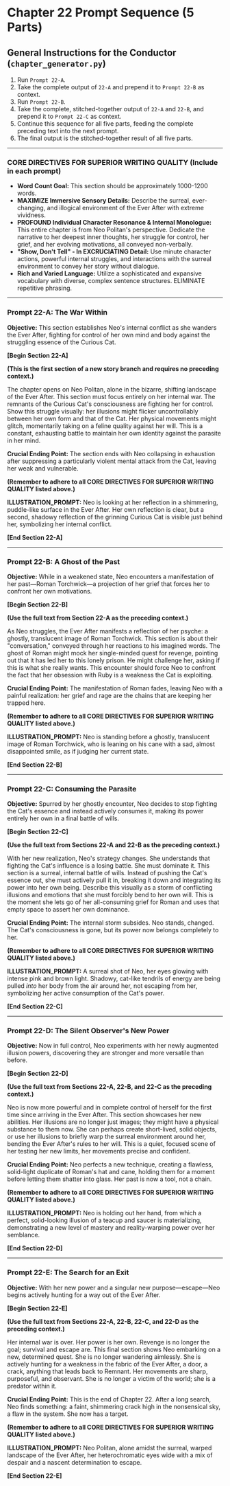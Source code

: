 # Chapter 22 Prompt Sequence (5 Parts)

## General Instructions for the Conductor (`chapter_generator.py`)

1. Run `Prompt 22-A`.
2. Take the complete output of `22-A` and prepend it to `Prompt 22-B` as context.
3. Run `Prompt 22-B`.
4. Take the complete, stitched-together output of `22-A` and `22-B`, and prepend it to `Prompt 22-C` as context.
5. Continue this sequence for all five parts, feeding the complete preceding text into the next prompt.
6. The final output is the stitched-together result of all five parts.

---

### **CORE DIRECTIVES FOR SUPERIOR WRITING QUALITY (Include in each prompt)**

* **Word Count Goal:** This section should be approximately 1000-1200 words.
* **MAXIMIZE Immersive Sensory Details:** Describe the surreal, ever-changing, and illogical environment of the Ever After with extreme vividness.
* **PROFOUND Individual Character Resonance & Internal Monologue:** This entire chapter is from Neo Politan's perspective. Dedicate the narrative to her deepest inner thoughts, her struggle for control, her grief, and her evolving motivations, all conveyed non-verbally.
* **"Show, Don't Tell" - In EXCRUCIATING Detail:** Use minute character actions, powerful internal struggles, and interactions with the surreal environment to convey her story without dialogue.
* **Rich and Varied Language:** Utilize a sophisticated and expansive vocabulary with diverse, complex sentence structures. ELIMINATE repetitive phrasing.

---

### **Prompt 22-A: The War Within**

**Objective:** This section establishes Neo's internal conflict as she wanders the Ever After, fighting for control of her own mind and body against the struggling essence of the Curious Cat.

**[Begin Section 22-A]**

**(This is the first section of a new story branch and requires no preceding context.)**

The chapter opens on Neo Politan, alone in the bizarre, shifting landscape of the Ever After. This section must focus entirely on her internal war. The remnants of the Curious Cat's consciousness are fighting her for control. Show this struggle visually: her illusions might flicker uncontrollably between her own form and that of the Cat. Her physical movements might glitch, momentarily taking on a feline quality against her will. This is a constant, exhausting battle to maintain her own identity against the parasite in her mind.

**Crucial Ending Point:** The section ends with Neo collapsing in exhaustion after suppressing a particularly violent mental attack from the Cat, leaving her weak and vulnerable.

**(Remember to adhere to all CORE DIRECTIVES FOR SUPERIOR WRITING QUALITY listed above.)**

**ILLUSTRATION_PROMPT:** Neo is looking at her reflection in a shimmering, puddle-like surface in the Ever After. Her own reflection is clear, but a second, shadowy reflection of the grinning Curious Cat is visible just behind her, symbolizing her internal conflict.

**[End Section 22-A]**

---

### **Prompt 22-B: A Ghost of the Past**

**Objective:** While in a weakened state, Neo encounters a manifestation of her past—Roman Torchwick—a projection of her grief that forces her to confront her own motivations.

**[Begin Section 22-B]**

**(Use the full text from Section 22-A as the preceding context.)**

As Neo struggles, the Ever After manifests a reflection of her psyche: a ghostly, translucent image of Roman Torchwick. This section is about their "conversation," conveyed through her reactions to his imagined words. The ghost of Roman might mock her single-minded quest for revenge, pointing out that it has led her to this lonely prison. He might challenge her, asking if this is what she really wants. This encounter should force Neo to confront the fact that her obsession with Ruby is a weakness the Cat is exploiting.

**Crucial Ending Point:** The manifestation of Roman fades, leaving Neo with a painful realization: her grief and rage are the chains that are keeping her trapped here.

**(Remember to adhere to all CORE DIRECTIVES FOR SUPERIOR WRITING QUALITY listed above.)**

**ILLUSTRATION_PROMPT:** Neo is standing before a ghostly, translucent image of Roman Torchwick, who is leaning on his cane with a sad, almost disappointed smile, as if judging her current state.

**[End Section 22-B]**

---

### **Prompt 22-C: Consuming the Parasite**

**Objective:** Spurred by her ghostly encounter, Neo decides to stop fighting the Cat's essence and instead actively consumes it, making its power entirely her own in a final battle of wills.

**[Begin Section 22-C]**

**(Use the full text from Sections 22-A and 22-B as the preceding context.)**

With her new realization, Neo's strategy changes. She understands that fighting the Cat's influence is a losing battle. She must dominate it. This section is a surreal, internal battle of wills. Instead of pushing the Cat's essence out, she must actively pull it in, breaking it down and integrating its power into her own being. Describe this visually as a storm of conflicting illusions and emotions that she must forcibly bend to her own will. This is the moment she lets go of her all-consuming grief for Roman and uses that empty space to assert her own dominance.

**Crucial Ending Point:** The internal storm subsides. Neo stands, changed. The Cat's consciousness is gone, but its power now belongs completely to her.

**(Remember to adhere to all CORE DIRECTIVES FOR SUPERIOR WRITING QUALITY listed above.)**

**ILLUSTRATION_PROMPT:** A surreal shot of Neo, her eyes glowing with intense pink and brown light. Shadowy, cat-like tendrils of energy are being pulled *into* her body from the air around her, not escaping from her, symbolizing her active consumption of the Cat's power.

**[End Section 22-C]**

---

### **Prompt 22-D: The Silent Observer's New Power**

**Objective:** Now in full control, Neo experiments with her newly augmented illusion powers, discovering they are stronger and more versatile than before.

**[Begin Section 22-D]**

**(Use the full text from Sections 22-A, 22-B, and 22-C as the preceding context.)**

Neo is now more powerful and in complete control of herself for the first time since arriving in the Ever After. This section showcases her new abilities. Her illusions are no longer just images; they might have a physical substance to them now. She can perhaps create short-lived, solid objects, or use her illusions to briefly warp the surreal environment around her, bending the Ever After's rules to her will. This is a quiet, focused scene of her testing her new limits, her movements precise and confident.

**Crucial Ending Point:** Neo perfects a new technique, creating a flawless, solid-light duplicate of Roman's hat and cane, holding them for a moment before letting them shatter into glass. Her past is now a tool, not a chain.

**(Remember to adhere to all CORE DIRECTIVES FOR SUPERIOR WRITING QUALITY listed above.)**

**ILLUSTRATION_PROMPT:** Neo is holding out her hand, from which a perfect, solid-looking illusion of a teacup and saucer is materializing, demonstrating a new level of mastery and reality-warping power over her semblance.

**[End Section 22-D]**

---

### **Prompt 22-E: The Search for an Exit**

**Objective:** With her new power and a singular new purpose—escape—Neo begins actively hunting for a way out of the Ever After.

**[Begin Section 22-E]**

**(Use the full text from Sections 22-A, 22-B, 22-C, and 22-D as the preceding context.)**

Her internal war is over. Her power is her own. Revenge is no longer the goal; survival and escape are. This final section shows Neo embarking on a new, determined quest. She is no longer wandering aimlessly. She is actively hunting for a weakness in the fabric of the Ever After, a door, a crack, anything that leads back to Remnant. Her movements are sharp, purposeful, and observant. She is no longer a victim of the world; she is a predator within it.

**Crucial Ending Point:** This is the end of Chapter 22. After a long search, Neo finds something: a faint, shimmering crack high in the nonsensical sky, a flaw in the system. She now has a target.

**(Remember to adhere to all CORE DIRECTIVES FOR SUPERIOR WRITING QUALITY listed above.)**

**ILLUSTRATION_PROMPT:** Neo Politan, alone amidst the surreal, warped landscape of the Ever After, her heterochromatic eyes wide with a mix of despair and a nascent determination to escape.

**[End Section 22-E]**
